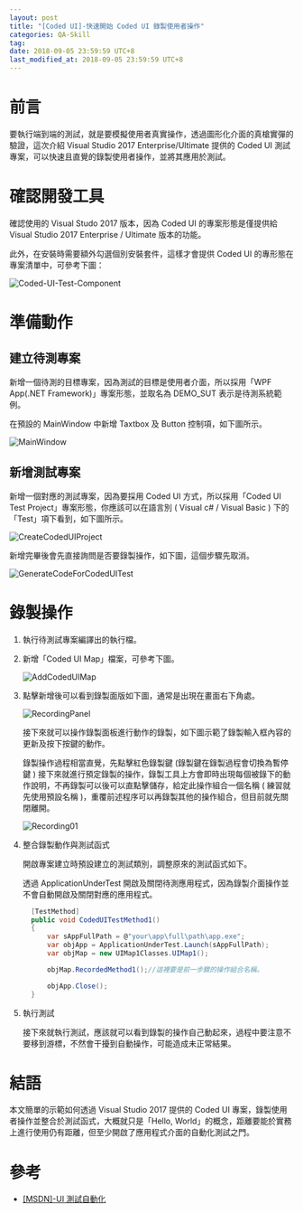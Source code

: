 ```yaml
---
layout: post
title: "[Coded UI]-快速開始 Coded UI 錄製使用者操作"
categories: QA-Skill
tag: 
date: 2018-09-05 23:59:59 UTC+8 
last_modified_at: 2018-09-05 23:59:59 UTC+8 
---
```


# 前言
 
  要執行端到端的測試，就是要模擬使用者真實操作，透過圖形化介面的真槍實彈的驗證，這次介紹 Visual Studio 2017 Enterprise/Ultimate 提供的 Coded UI 測試專案，可以快速且直覺的錄製使用者操作，並將其應用於測試。  

# 確認開發工具

 確認使用的 Visual Studo 2017 版本，因為 Coded UI 的專案形態是僅提供給 Visual Studio 2017 Enterprise / Ultimate 版本的功能。

 此外，在安裝時需要額外勾選個別安裝套件，這樣才會提供 Coded UI 的專形態在專案清單中，可參考下圖：

 ![Coded-UI-Test-Component](/assets/2018-09-05/coded-ui-test-component.png)

# 準備動作

## 建立待測專案

 新增一個待測的目標專案，因為測試的目標是使用者介面，所以採用「WPF App(.NET Framework)」專案形態，並取名為 DEMO_SUT 表示是待測系統範例。

 在預設的 MainWindow 中新增 Taxtbox 及 Button 控制項，如下圖所示。

 ![MainWindow](/assets/2018-09-05/Edit_MainWindow.jpg)

## 新增測試專案
 
 新增一個對應的測試專案，因為要採用 Coded UI 方式，所以採用「Coded UI Test Project」專案形態，你應該可以在語言別 ( Visual c# / Visual Basic ) 下的「Test」項下看到，如下圖所示。

 ![CreateCodedUIProject](/assets/2018-09-05/Create_CodedUIProject.jpg)

 新增完畢後會先直接詢問是否要錄製操作，如下圖，這個步驟先取消。
 
 ![GenerateCodeForCodedUITest](/assets/2018-09-05/Win_GenerateCodeForCodedUITest.jpg)
 
 
# 錄製操作

 1. 執行待測試專案編譯出的執行檔。
 2. 新增「Coded UI Map」檔案，可參考下圖。
    
    ![AddCodedUIMap](/assets/2018-09-05/Add_NewItemOfCodedUITestMap.jpg)

 3. 點擊新增後可以看到錄製面版如下圖，通常是出現在畫面右下角處。
   
    ![RecordingPanel](/assets/2018-09-05/Win_RecordingPanel.jpg)

    接下來就可以操作錄製面板進行動作的錄製，如下圖示範了錄製輸入框內容的更新及按下按鍵的動作。

    錄製操作過程相當直覺，先點擊紅色錄製鍵 (錄製鍵在錄製過程會切換為暫停鍵 ) 接下來就進行預定錄製的操作，錄製工具上方會即時出現每個被錄下的動作說明，不再錄製可以後可以直點擊儲存，給定此操作組合一個名稱 ( 練習就先使用預設名稱 )，重覆前述程序可以再錄製其他的操作組合，但目前就先關閉離開。

    ![Recording01](/assets/2018-09-05/Recording_01.gif)

 4. 整合錄製動作與測試函式

    開啟專案建立時預設建立的測試類別，調整原來的測試函式如下。

    透過 ApplicationUnderTest 開啟及關閉待測應用程式，因為錄製介面操作並不會自動開啟及關閉對應的應用程式。
   
    ```csharp
      [TestMethod]
      public void CodedUITestMethod1()
      {
          var sAppFullPath = @"your\app\full\path\app.exe";
          var objApp = ApplicationUnderTest.Launch(sAppFullPath);
          var objMap = new UIMap1Classes.UIMap1();

          objMap.RecordedMethod1();//這裡要是前一步驟的操作組合名稱。

          objApp.Close();            
      }
    ```

5. 執行測試

   接下來就執行測試，應該就可以看到錄製的操作自己動起來，過程中要注意不要移到游標，不然會干擾到自動操作，可能造成未正常結果。

# 結語

  本文簡單的示範如何透過 Visual Studio 2017 提供的 Coded UI 專案，錄製使用者操作並整合於測試函式，大概就只是「Hello, World」的概念，距離要能於實務上進行使用仍有距離，但至少開啟了應用程式介面的自動化測試之門。
  
# 參考 

 * [[MSDN]-UI 測試自動化](https://docs.microsoft.com/zh-tw/visualstudio/test/use-ui-automation-to-test-your-code?view=vs-2017)
